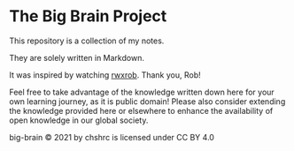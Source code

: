 # The Big Brain Project 

This repository is a collection of my notes.

They are solely written in Markdown.

It was inspired by watching [rwxrob](https://twitch.tv/rwxrob). Thank you, Rob!

Feel free to take advantage of the knowledge written down here for your own learning journey, as it is public domain!
Please also consider extending the knowledge provided here or elsewhere to enhance the availability of open knowledge in our global society.

 big-brain  © 2021   by   chshrc  is licensed under  CC BY 4.0 

